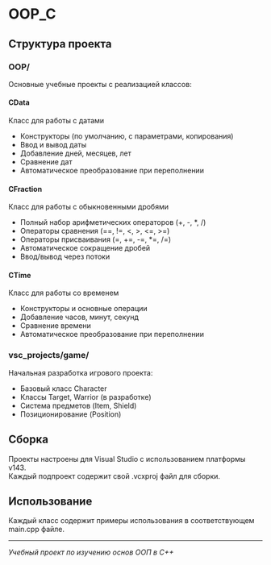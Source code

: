 # OOP_C
 
## Структура проекта

### OOP/
Основные учебные проекты с реализацией классов:

#### CData
Класс для работы с датами
- Конструкторы (по умолчанию, с параметрами, копирования)
- Ввод и вывод даты
- Добавление дней, месяцев, лет
- Сравнение дат
- Автоматическое преобразование при переполнении

#### CFraction  
Класс для работы с обыкновенными дробями
- Полный набор арифметических операторов (+, -, *, /)
- Операторы сравнения (==, !=, <, >, <=, >=)
- Операторы присваивания (=, +=, -=, *=, /=)
- Автоматическое сокращение дробей
- Ввод/вывод через потоки

#### CTime
Класс для работы со временем
- Конструкторы и основные операции
- Добавление часов, минут, секунд
- Сравнение времени
- Автоматическое преобразование при переполнении

### vsc_projects/game/
Начальная разработка игрового проекта:
- Базовый класс Character
- Классы Target, Warrior (в разработке)
- Система предметов (Item, Shield)
- Позиционирование (Position)

## Сборка

Проекты настроены для Visual Studio с использованием платформы v143.  
Каждый подпроект содержит свой .vcxproj файл для сборки.

## Использование

Каждый класс содержит примеры использования в соответствующем main.cpp файле.

---

*Учебный проект по изучению основ ООП в C++*